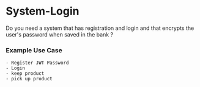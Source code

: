 # System-Login

  Do you need a system that has registration and login and that encrypts the user's password when saved in the bank ?
  
### Example Use Case

    - Register JWT Password
    - Login
    - keep product
    - pick up product
  
